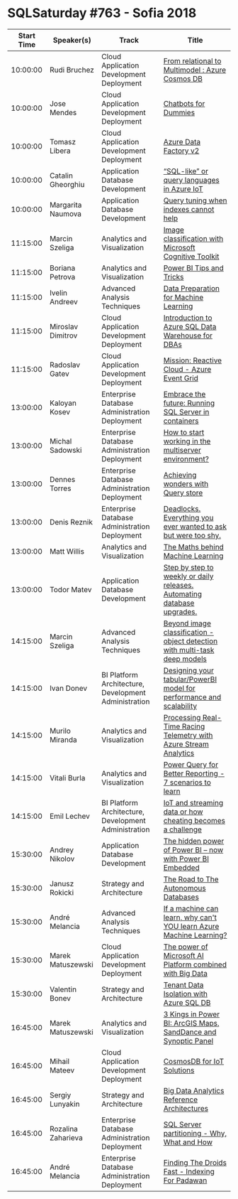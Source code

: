 # SQLSaturday #763 - Sofia 2018
Start Time|Speaker(s)|Track|Title
---|---|---|---
10:00:00|Rudi Bruchez|Cloud Application Development  Deployment|[From relational to Multimodel : Azure Cosmos DB](74628.md)
10:00:00|Jose Mendes|Cloud Application Development  Deployment|[Chatbots for Dummies](80299.md)
10:00:00|Tomasz Libera|Cloud Application Development  Deployment|[Azure Data Factory v2](84560.md)
10:00:00|Catalin Gheorghiu|Application  Database Development|[“SQL-like” or query languages in Azure IoT](85380.md)
10:00:00|Margarita Naumova|Application  Database Development|[Query tuning when indexes cannot help](85818.md)
11:15:00|Marcin Szeliga|Analytics and Visualization|[Image classification with Microsoft Cognitive Toolkit](82773.md)
11:15:00|Boriana Petrova|Analytics and Visualization|[Power BI Tips and Tricks](85693.md)
11:15:00|Ivelin Andreev|Advanced Analysis Techniques|[Data Preparation for Machine Learning](85706.md)
11:15:00|Miroslav Dimitrov|Cloud Application Development  Deployment|[Introduction to Azure SQL Data Warehouse for DBAs](85817.md)
11:15:00|Radoslav Gatev|Cloud Application Development  Deployment|[Mission: Reactive Cloud - Azure Event Grid](85918.md)
13:00:00|Kaloyan Kosev|Enterprise Database Administration  Deployment|[Embrace the future: Running SQL Server in containers](77270.md)
13:00:00|Michal Sadowski|Enterprise Database Administration  Deployment|[How to start working in the multiserver environment?](80842.md)
13:00:00|Dennes Torres|Enterprise Database Administration  Deployment|[Achieving wonders with Query store](84614.md)
13:00:00|Denis Reznik|Enterprise Database Administration  Deployment|[Deadlocks. Everything you ever wanted to ask but were too shy.](85263.md)
13:00:00|Matt Willis|Analytics and Visualization|[The Maths behind Machine Learning](85348.md)
13:00:00|Todor Matev|Application  Database Development|[Step by step to weekly or daily releases. Automating database upgrades.](85499.md)
14:15:00|Marcin Szeliga|Advanced Analysis Techniques|[Beyond image classification - object detection  with multi-task deep models](83777.md)
14:15:00|Ivan Donev|BI Platform Architecture, Development  Administration|[Designing your tabular/PowerBI model for performance and scalability](84893.md)
14:15:00|Murilo Miranda|Analytics and Visualization|[Processing Real-Time Racing Telemetry with Azure Stream Analytics](85495.md)
14:15:00|Vitali Burla|Analytics and Visualization|[Power Query for Better Reporting - 7 scenarios to learn](85730.md)
14:15:00|Emil Lechev|BI Platform Architecture, Development  Administration|[IoT and streaming data or how cheating becomes a challenge](86119.md)
15:30:00|Andrey Nikolov|Application  Database Development|[The hidden power of Power BI – now with Power BI Embedded](83969.md)
15:30:00|Janusz Rokicki|Strategy and Architecture|[The Road to The Autonomous Databases](85290.md)
15:30:00|André Melancia|Advanced Analysis Techniques|[If a machine can learn, why can't YOU learn Azure Machine Learning?](85511.md)
15:30:00|Marek Matuszewski|Cloud Application Development  Deployment|[The power of Microsoft AI Platform combined with Big Data](85983.md)
15:30:00|Valentin Bonev|Strategy and Architecture|[Tenant Data Isolation with Azure SQL DB](86409.md)
16:45:00|Marek Matuszewski|Analytics and Visualization|[3 Kings in Power BI: ArcGIS Maps, SandDance and Synoptic Panel](74662.md)
16:45:00|Mihail Mateev|Cloud Application Development  Deployment|[CosmosDB for IoT Solutions](82000.md)
16:45:00|Sergiy Lunyakin|Strategy and Architecture|[Big Data Analytics Reference Architectures](83632.md)
16:45:00|Rozalina Zaharieva|Enterprise Database Administration  Deployment|[SQL Server partitioning - Why, What and How](85306.md)
16:45:00|André Melancia|Enterprise Database Administration  Deployment|[Finding The Droids Fast - Indexing For Padawan](85513.md)
